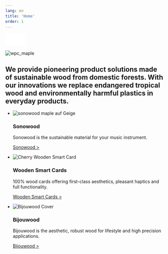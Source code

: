 ```yaml
---
lang: en
title: 'Home'
order: 1
---
```


<div class="full-width-kenburns">
<div class="wrap-bg-image">

![arrow down](/assets/images/arrow-d-white.svg)

</div>
<img src="/assets/images/Home_Cover_Tropical_Wood_Tropenholz_Ersatz_Replacement_Alternative_Sonowood_Swiss_Schweiz_Ebony_Ebenholz_Rosewood_Grenadill_Swiss_Wood_Solutions_Climate_Change.jpg"
  srcset="/assets/images/Home_Cover_Tropical_Wood_Tropenholz_Ersatz_Replacement_Alternative_Sonowood_Swiss_Schweiz_Ebony_Ebenholz_Rosewood_Grenadill_Swiss_Wood_Solutions_Climate_Change.jpg" alt="wpc_maple">
</div>

<div class="full-width-red">
<div class="wrap">

  ## We provide pioneering product solutions made of sustainable wood from domestic forests. With our innovations we replace endangered tropical wood and environmentally harmful plastics in everyday products.

</div>
</div>

<div class="full-width">
<div class="wrap">
  
- <img src="/assets/images/Home1Geige.jpg"
    srcset="/assets/images/Home1Geige.jpg" alt="sonowood maple auf Geige">

  ### Sonowood 

  Sonowood is the sustainable material for your music instrument.

  <a class="btn -red" href="/en/sonowood/index">Sonowood ></a>

- <img src="/assets/images/nologoetienne_home.jpg"
    srcset="/assets/images/nologoetienne_home" alt="Cherry Wooden Smart Card">

  ### Wooden Smart Cards

  100% wood cards offering first-class aesthetics, pleasant haptics and full functionality.

  <a class="btn -red" href="/en/WSC">Wooden Smart Cards ></a>
  
- <img src="/assets/images/ALPAcover.jpg"
    srcset="/assets/images/ALPAcover.jpg" alt="Bijouwood Cover">

  ### Bijouwood

  Bijouwood is the aesthetic, robust wood for lifestyle and high precision applications.

  <a class="btn -red" href="/en/bijouwood">Bijouwood ></a>

</div>
</div>
